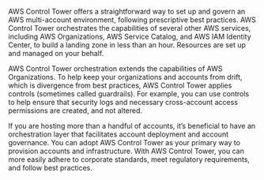 AWS Control Tower offers a straightforward way to set up and govern an AWS multi-account environment, following prescriptive best practices. AWS Control Tower orchestrates the capabilities of several other AWS services, including AWS Organizations, AWS Service Catalog, and AWS IAM Identity Center, to build a landing zone in less than an hour. Resources are set up and managed on your behalf.

AWS Control Tower orchestration extends the capabilities of AWS Organizations. To help keep your organizations and accounts from drift, which is divergence from best practices, AWS Control Tower applies controls (sometimes called guardrails). For example, you can use controls to help ensure that security logs and necessary cross-account access permissions are created, and not altered.

If you are hosting more than a handful of accounts, it’s beneficial to have an orchestration layer that facilitates account deployment and account governance. You can adopt AWS Control Tower as your primary way to provision accounts and infrastructure. With AWS Control Tower, you can more easily adhere to corporate standards, meet regulatory requirements, and follow best practices.


